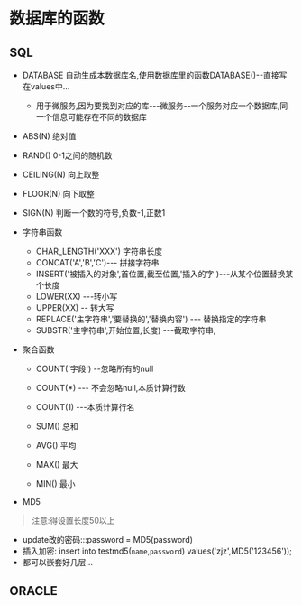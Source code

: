# 数据库的函数

## SQL
- DATABASE 自动生成本数据库名,使用数据库里的函数DATABASE()--直接写在values中...
    - 用于微服务,因为要找到对应的库---微服务--一个服务对应一个数据库,同一个信息可能存在不同的数据库
    
- ABS(N) 绝对值
- RAND() 0-1之间的随机数
- CEILING(N) 向上取整
- FLOOR(N) 向下取整
- SIGN(N)  判断一个数的符号,负数-1,正数1

- 字符串函数
  - CHAR_LENGTH('XXX') 字符串长度
  - CONCAT('A','B','C')--- 拼接字符串
  - INSERT('被插入的对象',首位置,截至位置,'插入的字')---从某个位置替换某个长度
  - LOWER(XX) ---转小写
  - UPPER(XX) -- 转大写
  - REPLACE('主字符串','要替换的','替换内容') --- 替换指定的字符串
  - SUBSTR('主字符串',开始位置,长度)   ---截取字符串,
  
- 聚合函数
  - COUNT('字段')  --忽略所有的null
  - COUNT(*)  --- 不会忽略null,本质计算行数
  - COUNT(1) ---本质计算行名
  
  - SUM()  总和
  - AVG()   平均
  - MAX()   最大
  - MIN()   最小 
  

- MD5
> 注意:得设置长度50以上
  - update改的密码:::password = MD5(password)
  - 插入加密:  insert into testmd5(`name`,`password`) values('zjz',MD5('123456'));
  - 都可以嵌套好几层...
## ORACLE





